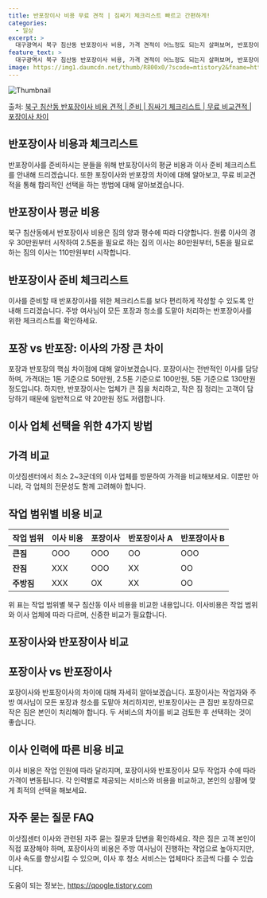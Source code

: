 ```yaml
---
title: 반포장이사 비용 무료 견적 | 짐싸기 체크리스트 빠르고 간편하게!
categories:
  - 일상
excerpt: >
  대구광역시 북구 침산동 반포장이사 비용, 가격 견적이 어느정도 되는지 살펴보며, 반포장이사를 준비함에 있어 짐싸기 준비 체크리스트가 무엇인지 보겠습니다. 마지막으로 포장이사와 차이점을 통해 무료 비교견적으로 어떤 것이 더 합리적인 선택인지 공유 드립니다.북구 침산동 포장이사 견적 샘플 보기 👈 클릭북구 침산동 포장이사 가격 살펴보기 👈 클릭북구 침산동 반포장이사 평균 이사 비용평수북구 침산동 평균 이사 비용원룸 이사9평 이하 (1톤)30만원~투룸/쓰리룸 이사16평 ~ 20평 (2.5톤)80만원~쓰리룸 이사21평 (5톤) ~110만원~우리집 무료 이사견적 받기 👈 클릭포장 vs 반포장: 이사의 가장 큰 차이이사 중, 포장과 반포장의 핵심적인 차이는 무엇일까요?포장이사는 이사 전반을 담당하며, 약 가격..
feature_text: >
  대구광역시 북구 침산동 반포장이사 비용, 가격 견적이 어느정도 되는지 살펴보며, 반포장이사를 준비함에 있어 짐싸기 준비 체크리스트가 무엇인지 보겠습니다. 마지막으로 포장이사와 차이점을 통해 무료 비교견적으로 어떤 것이 더 합리적인 선택인지 공유 드립니다.북구 침산동 포장이사 견적 샘플 보기 👈 클릭북구 침산동 포장이사 가격 살펴보기 👈 클릭북구 침산동 반포장이사 평균 이사 비용평수북구 침산동 평균 이사 비용원룸 이사9평 이하 (1톤)30만원~투룸/쓰리룸 이사16평 ~ 20평 (2.5톤)80만원~쓰리룸 이사21평 (5톤) ~110만원~우리집 무료 이사견적 받기 👈 클릭포장 vs 반포장: 이사의 가장 큰 차이이사 중, 포장과 반포장의 핵심적인 차이는 무엇일까요?포장이사는 이사 전반을 담당하며, 약 가격..
image: https://img1.daumcdn.net/thumb/R800x0/?scode=mtistory2&fname=https%3A%2F%2Fblog.kakaocdn.net%2Fdn%2FbJM6v6%2FbtsHeae2RYs%2Ftfia5AU0xwM16ckv8p76j1%2Fimg.webp
---
```


![Thumbnail](https://img1.daumcdn.net/thumb/R800x0/?scode=mtistory2&fname=https%3A%2F%2Fblog.kakaocdn.net%2Fdn%2FbJM6v6%2FbtsHeae2RYs%2Ftfia5AU0xwM16ckv8p76j1%2Fimg.webp)

<p>출처: <a href="https://qoogle.tistory.com/9622" rel="dofollow">북구 침산동 반포장이사 비용 견적 | 준비 | 짐싸기 체크리스트 | 무료 비교견적 | 포장이사 차이</a> </p>

## 반포장이사 비용과 체크리스트

반포장이사를 준비하시는 분들을 위해 반포장이사의 평균 비용과 이사 준비 체크리스트를 안내해 드리겠습니다. 또한 포장이사와 반포장의 차이에
대해 알아보고, 무료 비교견적을 통해 합리적인 선택을 하는 방법에 대해 알아보겠습니다.

## 반포장이사 평균 비용

북구 침산동에서 반포장이사 비용은 짐의 양과 평수에 따라 다양합니다. 원룸 이사의 경우 30만원부터 시작하여 2.5톤을 필요로 하는 짐의
이사는 80만원부터, 5톤을 필요로 하는 짐의 이사는 110만원부터 시작합니다.

## 반포장이사 준비 체크리스트

이사를 준비할 때 반포장이사를 위한 체크리스트를 보다 편리하게 작성할 수 있도록 안내해 드리겠습니다. 주방 여사님이 모든 포장과 청소를
도맡아 처리하는 반포장이사를 위한 체크리스트를 확인하세요.

## **포장 vs 반포장: 이사의 가장 큰 차이**

포장과 반포장의 핵심 차이점에 대해 알아보겠습니다. 포장이사는 전반적인 이사를 담당하며, 가격대는 1톤 기준으로 50만원, 2.5톤 기준으로
100만원, 5톤 기준으로 130만원 정도입니다. 하지만, 반포장이사는 업체가 큰 짐을 처리하고, 작은 짐 정리는 고객이 담당하기 때문에
일반적으로 약 20만원 정도 저렴합니다.

## 이사 업체 선택을 위한 4가지 방법

## 가격 비교

이삿짐센터에서 최소 2~3군데의 이사 업체를 방문하여 가격을 비교해보세요. 이뿐만 아니라, 각 업체의 전문성도 함께 고려해야 합니다.

## 작업 범위별 비용 비교

**작업 범위** | **이사 비용** | **포장이사** | **반포장이사 A** | **반포장이사 B**  
---|---|---|---|---  
**큰짐** | OOO | OOO | OO | OOO  
**잔짐** | XXX | OOO | XX | OO  
**주방짐** | XXX | OX | XX | OO  
  
위 표는 작업 범위별 북구 침산동 이사 비용을 비교한 내용입니다. 이사비용은 작업 범위와 이사 업체에 따라 다르며, 신중한 비교가
필요합니다.

## 포장이사와 반포장이사 비교

## **포장이사 vs 반포장이사**

포장이사와 반포장이사의 차이에 대해 자세히 알아보겠습니다. 포장이사는 작업자와 주방 여사님이 모든 포장과 청소를 도맡아 처리하지만,
반포장이사는 큰 짐만 포장하므로 작은 짐은 본인이 처리해야 합니다. 두 서비스의 차이를 비교 검토한 후 선택하는 것이 좋습니다.

## 이사 인력에 따른 비용 비교

이사 비용은 작업 인원에 따라 달라지며, 포장이사와 반포장이사 모두 작업자 수에 따라 가격이 변동됩니다. 각 인력별로 제공되는 서비스와
비용을 비교하고, 본인의 상황에 맞게 최적의 선택을 해보세요.

## **자주 묻는 질문 FAQ**

이삿짐센터 이사와 관련된 자주 묻는 질문과 답변을 확인하세요. 작은 짐은 고객 본인이 직접 포장해야 하며, 포장이사의 비용은 주방 여사님이
진행하는 작업으로 높아지지만, 이사 속도를 향상시킬 수 있으며, 이사 후 청소 서비스는 업체마다 조금씩 다를 수 있습니다.

 

도움이 되는 정보는, <a href="https://qoogle.tistory.com" rel="dofollow">https://qoogle.tistory.com</a>


